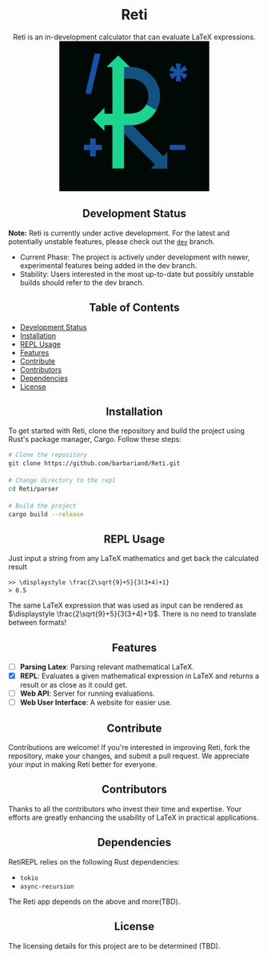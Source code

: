<h1 align="center">Reti</h1>
<div align="center">
Reti is an in-development calculator that can evaluate LaTeX expressions.
<br>
<img src="./docs/dark_icon.svg" width="300" />
</div>

<h2 align="center" id="development-status">Development Status</h2>

**Note:** Reti is currently under active development. For the latest and potentially unstable features, please check out the [`dev`](https://github.com/barbariand/Reti/tree/dev) branch.

- Current Phase: The project is actively under development with newer, experimental features being added in the dev branch.
- Stability: Users interested in the most up-to-date but possibly unstable builds should refer to the dev branch.

<h2 align="center">Table of Contents</h2>

- [Development Status](#development-status)
- [Installation](#installation)
- [REPL Usage](#repl-usage)
- [Features](#features)
- [Contribute](#contribute)
- [Contributors](#contributors)
- [Dependencies](#dependencies)
- [License](#license)

<h2 align="center" id="installation">Installation</h2>
To get started with Reti, clone the repository and build the project using Rust's package manager, Cargo. Follow these steps:

```bash
# Clone the repository
git clone https://github.com/barbariand/Reti.git

# Change directory to the repl
cd Reti/parser

# Build the project
cargo build --release
```

<h2 align="center" id="repl-usage">REPL Usage</h2>


Just input a string from any LaTeX mathematics and get back the calculated result
```
>> \displaystyle \frac{2\sqrt{9}+5}{3(3+4)+1}
> 0.5
```

The same LaTeX expression that was used as input can be rendered as $\displaystyle \frac{2\sqrt{9}+5}{3(3+4)+1}$. There is no need to translate between formats!

<h2 align="center" id="features">Features</h2>

- [ ] **Parsing Latex**: Parsing relevant mathematical LaTeX.
- [x] **REPL**: Evaluates a given mathematical expression in LaTeX and returns a result or as close as it could get.
- [ ] **Web API**: Server for running evaluations.
- [ ] **Web User Interface**: A website for easier use.

<h2 align="center" id="contribute">Contribute</h2>
Contributions are welcome! If you're interested in improving Reti, fork the repository, make your changes, and submit a pull request. We appreciate your input in making Reti better for everyone.


<h2 align="center" id="contributors">Contributors</h2>
Thanks to all the contributors who invest their time and expertise. Your efforts are greatly enhancing the usability of LaTeX in practical applications.

<h2 align="center" id="dependencies">Dependencies</h2>
RetiREPL relies on the following Rust dependencies:

- `tokio`
- `async-recursion`

The Reti app depends on the above and more(TBD).

<h2 align="center" id="license">License</h2>
The licensing details for this project are to be determined (TBD).
